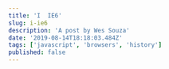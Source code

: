 ```yaml
---
title: 'I ️ IE6'
slug: i-ie6
description: 'A post by Wes Souza'
date: '2019-08-14T18:18:03.484Z'
tags: ['javascript', 'browsers', 'history']
published: false
---
```



